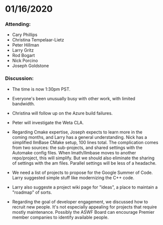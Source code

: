 # 01/16/2020

### Attending:

* Cary Phillips
* Christina Tempelaar-Lietz
* Peter Hillman
* Larry Gritz
* Rod Bogart
* Nick Porcino
* Joseph Goldstone

### Discussion:

* The time is now 1:30pm PST.

* Everyone's been unusually busy with other work, with limited bandwidth.

* Christina will follow up on the Azure build failures.

* Peter will investigate the Weta CLA.

* Regarding Cmake expertise, Joseph expects to learn more in the
  coming months, and Larry has a general understanding. Nick has a
  simplified IlmBase CMake setup, 100 lines total. The complication
  comes from two sources: the sub-projects, and shared settings with
  the Automake config files. When Imath/Ilmbase moves to another
  repo/project, this will simplify. But we should also eliminate the
  sharing of settings with the am files. Parallel settings will be
  less of a headache.

* We need a list of projects to propose for the Google Summer of
  Code. Larry suggested simple stuff like modernizing the C++ code.

* Larry also suggeste a project wiki page for "ideas", a place to
  maintain a "roadmap" of sorts.

* Regarding the goal of developer engagement, we discussed how to
  recruit new people. It's not especially appealing for projects that
  require mostly maintenance. Possibly the ASWF Board can encourage
  Premier member companies to identify available people.



